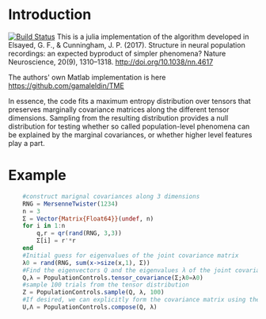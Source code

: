 # Introduction
[![Build Status](https://travis-ci.org/grero/PopulationControls.jl.svg?branch=master)](https://travis-ci.org/grero/PopulationControls.jl)
This is a julia implementation of the algorithm developed in Elsayed, G. F., & Cunningham, J. P. (2017). Structure in neural population recordings: an expected byproduct of simpler phenomena? Nature Neuroscience, 20(9), 1310–1318. http://doi.org/10.1038/nn.4617

The authors' own Matlab implementation is here https://github.com/gamaleldin/TME

In essence, the code fits a maximum entropy distribution over tensors that preserves marginally covariance matrices along the different tensor dimensions. Sampling from the resulting distribution provides a null distribution for testing whether so called population-level phenomena can be explained by the marginal covariances, or whether higher level features play a part.

# Example

```julia
    #construct marignal covariances along 3 dimensions
    RNG = MersenneTwister(1234)
    n = 3
    Σ = Vector{Matrix{Float64}}(undef, n)
    for i in 1:n
        q,r = qr(rand(RNG, 3,3))
        Σ[i] = r'*r
    end
    #Initial guess for eigenvalues of the joint covariance matrix
    λ0 = rand(RNG, sum(x->size(x,1), Σ))
    #Find the eigenvectors Q and the eigenvalues λ of the joint covariance matrix
    Q,λ = PopulationControls.tensor_covariance(Σ;λ0=λ0)
    #sample 100 trials from the tensor distribution
    Z = PopulationControls.sample(Q, λ, 100)
    #If desired, we can explicitly form the covariance matrix using the  eigenvectors U and the eigvenvalues Λ by taking the kronecker product of Q and the kronecker sum of Λ. Note that this is not necessary, and indeed not in most cases not desired since the resulting matrix can be huge. Instead, we sample from the compnents as above.
    U,Λ = PopulationControls.compose(Q, λ)
```
